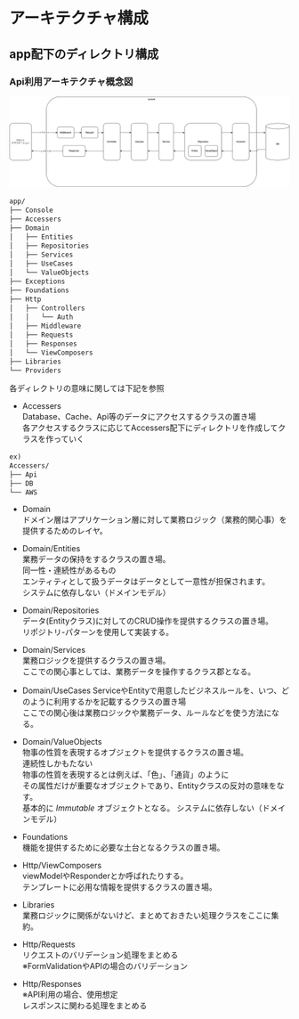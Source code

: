 # アーキテクチャ構成
## app配下のディレクトリ構成

### Api利用アーキテクチャ概念図
![概念図](./img/api.png)

```
app/
├── Console
├── Accessers
├── Domain
│   ├── Entities
│   ├── Repositories
│   ├── Services
│   ├── UseCases
│   └── ValueObjects
├── Exceptions
├── Foundations
├── Http
│   ├── Controllers
│   │   └── Auth
│   ├── Middleware
│   ├── Requests
│   ├── Responses
│   └── ViewComposers
├── Libraries
└── Providers
```

各ディレクトリの意味に関しては下記を参照

- Accessers  
  Database、Cache、Api等のデータにアクセスするクラスの置き場  
  各アクセスするクラスに応じてAccessers配下にディレクトリを作成してクラスを作っていく

```
ex)
Accessers/
├── Api
├── DB
└── AWS
```

- Domain  
  ドメイン層はアプリケーション層に対して業務ロジック（業務的関心事）を提供するためのレイヤ。

- Domain/Entities  
  業務データの保持をするクラスの置き場。  
  同一性・連続性があるもの  
  エンティティとして扱うデータはデータとして一意性が担保されます。  
  システムに依存しない（ドメインモデル）

- Domain/Repositories  
  データ(Entityクラス)に対してのCRUD操作を提供するクラスの置き場。  
  リポジトリ-パターンを使用して実装する。

- Domain/Services  
  業務ロジックを提供するクラスの置き場。  
  ここでの関心事としては、業務データを操作するクラス郡となる。

- Domain/UseCases 
  ServiceやEntityで用意したビジネスルールを、いつ、どのように利用するかを記載するクラスの置き場  
  ここでの関心後は業務ロジックや業務データ、ルールなどを使う方法になる。

- Domain/ValueObjects  
  物事の性質を表現するオブジェクトを提供するクラスの置き場。  
  連続性しかもたない  
  物事の性質を表現するとは例えば、「色」、「通貨」のように  
  その属性だけが重要なオブジェクトであり、Entityクラスの反対の意味をなす。  
  基本的に *Immutable* オブジェクトとなる。
  システムに依存しない（ドメインモデル）

- Foundations  
  機能を提供するために必要な土台となるクラスの置き場。

- Http/ViewComposers  
  viewModelやResponderとか呼ばれたりする。  
  テンプレートに必用な情報を提供するクラスの置き場。

- Libraries  
  業務ロジックに関係がないけど、まとめておきたい処理クラスをここに集約。

- Http/Requests  
  リクエストのバリデーション処理をまとめる  
  ※FormValidationやAPIの場合のバリデーション

- Http/Responses  
  ※API利用の場合、使用想定  
  レスポンスに関わる処理をまとめる
